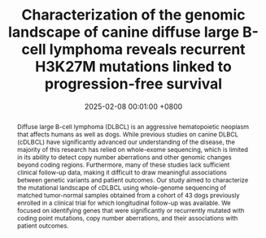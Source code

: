 ---
title:          "Characterization of the genomic landscape of canine diffuse large B-cell lymphoma reveals recurrent H3K27M mutations linked to progression-free survival"
date:           2025-02-08 00:01:00 +0800
selected:       true
pub:            "Scientific Reports"
pub_date:       "2025"
abstract: >-
  Diffuse large B-cell lymphoma (DLBCL) is an aggressive hematopoietic neoplasm that affects humans as well as dogs. While previous studies on canine DLBCL (cDLBCL) have significantly advanced our understanding of the disease, the majority of this research has relied on whole-exome sequencing, which is limited in its ability to detect copy number aberrations and other genomic changes beyond coding regions. Furthermore, many of these studies lack sufficient clinical follow-up data, making it difficult to draw meaningful associations between genetic variants and patient outcomes. Our study aimed to characterize the mutational landscape of cDLBCL using whole-genome sequencing of matched tumor-normal samples obtained from a cohort of 43 dogs previously enrolled in a clinical trial for which longitudinal follow-up was available. We focused on identifying genes that were significantly or recurrently mutated with coding point mutations, copy number aberrations, and their associations with patient outcomes.
cover:          /assets/images/covers/blue_dog_new.jpg
authors:
- Anna Darlene van der Heiden
- Raphaela Pensch
- Sophie Agger
- Heather L. Gardner
- William Hendricks
- Victoria Zismann
- Shukmei Wong
- Natalia Briones
- Bryce Turner
- Karin Forsberg-Nilsson
- Cheryl London
- Kerstin Lindblad-Toh*
- Maja Louise Arendt*

links:
  Publication: https://doi.org/10.1038/s41598-025-89245-0
---